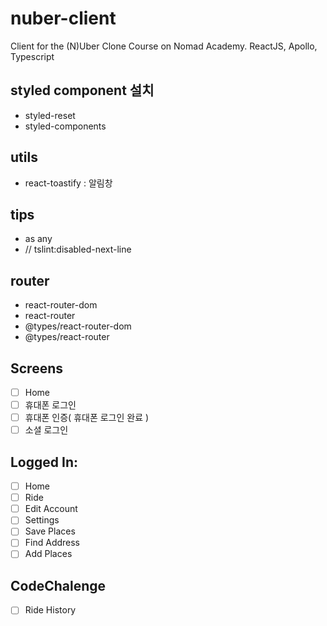 # nuber-client
Client for the (N)Uber Clone Course on Nomad Academy. ReactJS, Apollo, Typescript

## styled component 설치
- styled-reset
- styled-components

## utils
- react-toastify : 알림창 

## tips
- as any
- // tslint:disabled-next-line


## router
- react-router-dom
- react-router
- @types/react-router-dom
- @types/react-router

## Screens
- [ ] Home
- [ ] 휴대폰 로그인
- [ ] 휴대폰 인증( 휴대폰 로그인 완료 )
- [ ] 소셜 로그인

## Logged In:
- [ ] Home
- [ ] Ride
- [ ] Edit Account
- [ ] Settings
- [ ] Save Places
- [ ] Find Address
- [ ] Add Places

## CodeChalenge
- [ ] Ride History
